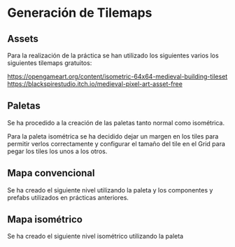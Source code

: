 # Generación de Tilemaps

## Assets

Para la realización de la práctica se han utilizado los siguientes varios los siguientes tilemaps gratuitos:

https://opengameart.org/content/isometric-64x64-medieval-building-tileset
https://blackspirestudio.itch.io/medieval-pixel-art-asset-free

## Paletas

Se ha procedido a la creación de las paletas tanto normal como isométrica.

Para la paleta isométrica se ha decidido dejar un margen en los tiles para permitir verlos correctamente y configurar el tamaño del tile en el Grid para pegar los tiles los unos a los otros.


## Mapa convencional

Se ha creado el siguiente nivel utilizando la paleta y los componentes y prefabs utilizados en prácticas anteriores.

## Mapa isométrico

Se ha creado el siguiente nivel isométrico utilizando la paleta
